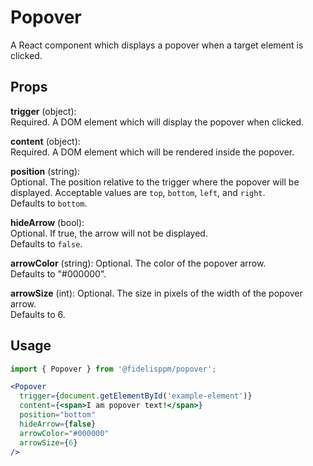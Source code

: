 # Popover
A React component which displays a popover when a target element is clicked.

## Props

**trigger** (object):  
Required. A DOM element which will display the popover when clicked.

**content** (object):  
Required. A DOM element which will be rendered inside the popover.

**position** (string):  
Optional. The position relative to the trigger where the popover will be
displayed. Acceptable values are `top`, `bottom`, `left`, and `right`.  
Defaults to `bottom`.

**hideArrow** (bool):  
Optional. If true, the arrow will not be displayed.  
Defaults to `false`.

**arrowColor** (string):
Optional. The color of the popover arrow.  
Defaults to "#000000".

**arrowSize** (int):
Optional. The size in pixels of the width of the popover arrow.  
Defaults to 6.

## Usage

```jsx harmony
import { Popover } from '@fidelisppm/popover';

<Popover
  trigger={document.getElementById('example-element')}
  content={<span>I am popover text!</span>}
  position="bottom"
  hideArrow={false}
  arrowColor="#000000"
  arrowSize={6}
/>
```
